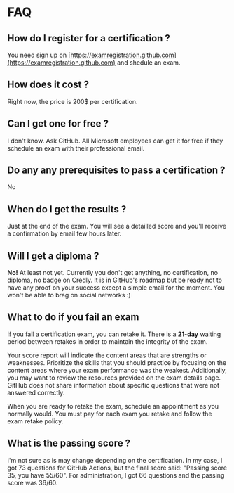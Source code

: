 # FAQ

## How do I register for a certification ?

You need sign up on [https://examregistration.github.com](https://examregistration.github.com) and shedule an exam.

## How does it cost ?

Right now, the price is 200$ per certification.

## Can I get one for free ?

I don't know. Ask GitHub. All Microsoft employees can get it for free if they schedule an exam with their professional email.

## Do any any prerequisites to pass a certification ?

No

## When do I get the results ?

Just at the end of the exam. You will see a detailled score and you'll receive a confirmation by email few hours later.

## Will I get a diploma ?

**No!** At least not yet. Currently you don't get anything, no certification, no diploma, no badge on Credly. It is in GitHub's roadmap but be ready not to have any proof on your success except a simple email for the moment. You won't be able to brag on social networks :)

## What to do if you fail an exam

If you fail a certification exam, you can retake it. There is a **21-day** waiting period between retakes in order to maintain the integrity of the exam.

Your score report will indicate the content areas that are strengths or weaknesses. Prioritize the skills that you should practice by focusing on the content areas where your exam performance was the weakest. Additionally, you may want to review the resources provided on the exam details page. GitHub does not share information about specific questions that were not answered correctly.

When you are ready to retake the exam, schedule an appointment as you normally would. You must pay for each exam you retake and follow the exam retake policy.

## What is the passing score ?

I'm not sure as is may change depending on the certification. In my case, I got 73 questions for GitHub Actions, but the final score said: "Passing score 35, you have 55/60". For administration, I got 66 questions and the passing score was 36/60.
